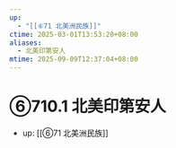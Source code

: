 ```yaml
---
up:
  - "[[⑥71 北美洲民族]]"
ctime: 2025-03-01T13:53:20+08:00
aliases:
  - 北美印第安人
mtime: 2025-09-09T12:37:04+08:00
---
```


# ⑥710.1 北美印第安人

- up: [[⑥71 北美洲民族]]
